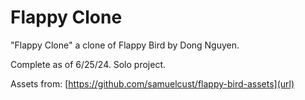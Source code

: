 # Flappy Clone
"Flappy Clone" a clone of Flappy Bird by Dong Nguyen.

Complete as of 6/25/24. Solo project.

Assets from: [https://github.com/samuelcust/flappy-bird-assets](url)
